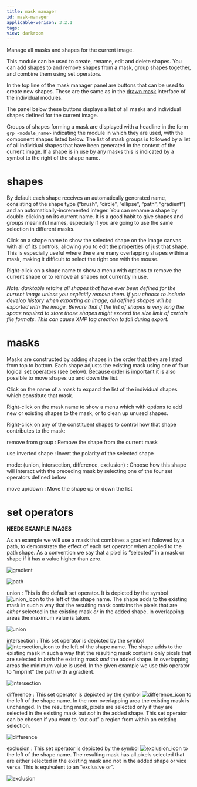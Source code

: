 ```yaml
---
title: mask manager
id: mask-manager
applicable-verison: 3.2.1
tags: 
view: darkroom
---
```


Manage all masks and shapes for the current image. 

This module can be used to create, rename, edit and delete shapes. You can add shapes to and remove shapes from a mask, group shapes together, and combine them using set operators. 

In the top line of the mask manager panel are buttons that can be used to create new shapes. These are the same as in the [drawn mask](../../../darkroom/masking-and-blending/masks/drawn.md) interface of the individual modules.

The panel below these buttons displays a list of all masks and individual shapes defined for the current image. 

Groups of shapes forming a mask are displayed with a headline in the form `grp <module_name>` indicating the module in which they are used, with the component shapes listed below. The list of mask groups is followed by a list of all individual shapes that have been generated in the context of the current image. If a shape is in use by any masks this is indicated by a symbol to the right of the shape name. 

# shapes

By default each shape receives an automatically generated name, consisting of the shape type (“brush”, “circle”, “ellipse”, “path”, “gradient”) and an automatically-incremented integer. You can rename a shape by double-clicking on its current name. It is a good habit to give shapes and groups meaninful names, especially if you are going to use the same selection in different masks.

Click on a shape name to show the selected shape on the image canvas with all of its controls, allowing you to edit the properties of just that shape. This is especially useful where there are many overlapping shapes within a mask, making it difficult to select the right one with the mouse.

Right-click on a shape name to show a menu with options to remove the current shape or to remove all shapes not currently in use.

_Note: darktable retains all shapes that have ever been defined for the current image unless you explicitly remove them. If you choose to include develop history when exporting an image, all defined shapes will be exported with the image. Beware that if the list of shapes is very long the space required to store those shapes might exceed the size limit of certain file formats. This can cause XMP tag creation to fail during export._

# masks

Masks are constructed by adding shapes in the order that they are listed from top to bottom. Each shape adjusts the existing mask using one of four logical set operators (see below). Because order is important it is also possible to move shapes up and down the list.

Click on the name of a mask to expand the list of the individual shapes which constitute that mask.

Right-click on the mask name to show a menu which with options to add new or existing shapes to the mask, or to clean up unused shapes.

Right-click on any of the constituent shapes to control how that shape contributes to the mask:

remove from group
: Remove the shape from the current mask

use inverted shape
: Invert the polarity of the selected shape

mode\: (union, intersection, difference, exclusion)
: Choose how this shape will interact with the preceding mask by selecting one of the four set operators defined below

move up/down
: Move the shape up or down the list

# set operators

**NEEDS EXAMPLE IMAGES**

As an example we will use a mask that combines a gradient followed by a path, to demonstrate the effect of each set operator when applied to the path shape. As a convention we say that a pixel is “selected” in a mask or shape if it has a value higher than zero. 

![gradient](./mask-manager/mask-manager_ex1.png) 

![path](./mask-manager/mask-manager_ex2.png)

union
: This is the default set operator. It is depicted by the symbol ![union_icon](./mask-manager/masks_union.png) to the left of the shape name. The shape adds to the existing mask in such a way that the resulting mask contains the pixels that are *either* selected in the existing mask *or* in the added shape. In overlapping areas the maximum value is taken. 

![union](./mask-manager/mask-manager_ex3.png)

intersection
: This set operator is depicted by the symbol ![intersection_icon](./mask-manager/masks_intersection.png) to the left of the shape name. The shape adds to the existing mask in such a way that the resulting mask contains only pixels that are selected in *both* the existing mask *and* the added shape. In overlapping areas the minimum value is used. In the given example we use this operator to “imprint” the path with a gradient. 

![intersection](./mask-manager/mask-manager_ex4.png)

difference
: This set operator is depicted by the symbol ![difference_icon](./mask-manager/masks_difference.png) to the left of the shape name. In the non-overlapping area the existing mask is unchanged. In the resulting mask, pixels are selected only if they are selected in the existing mask but *not* in the added shape. This set operator can be chosen if you want to “cut out” a region from within an existing selection. 

![difference](./mask-manager/mask-manager_ex5.png)

exclusion
: This set operator is depicted by the symbol ![exclusion_icon](./mask-manager/masks_exclusion.png) to the left of the shape name. The resulting mask has all pixels selected that are either selected in the existing mask and not in the added shape or vice versa. This is equivalent to an “exclusive or”. 

![exclusion](./mask-manager/mask-manager_ex6.png)
